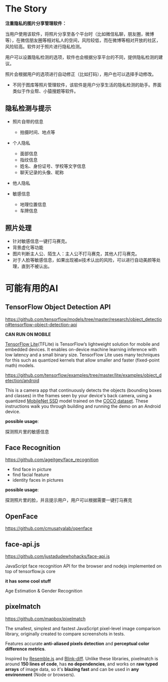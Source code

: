 # The Story

**注重隐私的图片分享管理软件：**

当用户使用该软件，将照片分享至各个平台时（比如微信私聊，朋友圈，微博等），在微信朋友圈等相对私人的空间，风险较低，而在微博等相对开放的社区，风险较高。软件对于照片进行隐私检测。

用户可以设置隐私检测的选项，软件也会根据分享平台的不同，提供隐私检测的建议。

照片会根据用户的选项进行自动修正（比如打码），用户也可以选择手动修改。



* 不同于图库等照片管理软件，该软件是用户分享生活的隐私检测的助手。界面类似于作业帮、小猿搜题等软件。





## 隐私检测与提示

* 照片自带的信息

  * 拍摄时间、地点等

* 个人隐私

  * 面部信息
  * 指纹信息
  * 姓名、身份证号、学校等文字信息
  * 聊天记录的头像、昵称

* 他人隐私

* 敏感信息

  * 地理位置信息
  * 车牌信息

  

## 照片处理

* 针对敏感信息一键打马赛克。
* 背景虚化等功能
* 图片判断主人公、陌生人：主人公不打马赛克，其他人打马赛克。
* 对于人脸等敏感信息，如果出现被ai技术认出的风险，可以进行自动美颜等处理，直到不被认出。







# 可能有用的AI

## TensorFlow Object Detection API

https://github.com/tensorflow/models/tree/master/research/object_detection#tensorflow-object-detection-api

**CAN RUN ON MOBILE** 

[TensorFlow Lite](https://www.tensorflow.org/mobile/tflite/)(TFLite) is TensorFlow’s lightweight solution for mobile and embedded devices. It enables on-device machine learning inference with low latency and a small binary size. TensorFlow Lite uses many techniques for this such as quantized kernels that allow smaller and faster (fixed-point math) models.

https://github.com/tensorflow/examples/tree/master/lite/examples/object_detection/android

This is a camera app that continuously detects the objects (bounding boxes and classes) in the frames seen by your device's back camera, using a quantized [MobileNet SSD](https://github.com/tensorflow/models/tree/master/research/object_detection) model trained on the [COCO dataset](http://cocodataset.org/). These instructions walk you through building and running the demo on an Android device.

**possible usage**:

探测照片里的敏感信息



## Face Recognition

https://github.com/ageitgey/face_recognition

* find face in picture
* find facial feature
* identity faces in pictures

**possible usage**:

探测照片里的脸，并且提示用户，用户可以根据需要一键打马赛克



## OpenFace

https://github.com/cmusatyalab/openface



## face-api.js

https://github.com/justadudewhohacks/face-api.js

JavaScript face recognition API for the browser and nodejs implemented on top of tensorflow.js core

**it has some cool stuff**

Age Estimation & Gender Recognition



## pixelmatch

https://github.com/mapbox/pixelmatch

The smallest, simplest and fastest JavaScript pixel-level image comparison library, originally created to compare screenshots in tests.

Features accurate **anti-aliased pixels detection** and **perceptual color difference metrics**.

Inspired by [Resemble.js](https://github.com/Huddle/Resemble.js) and [Blink-diff](https://github.com/yahoo/blink-diff). Unlike these libraries, pixelmatch is around **150 lines of code**, has **no dependencies**, and works on **raw typed arrays** of image data, so it's **blazing fast** and can be used in **any environment** (Node or browsers).













